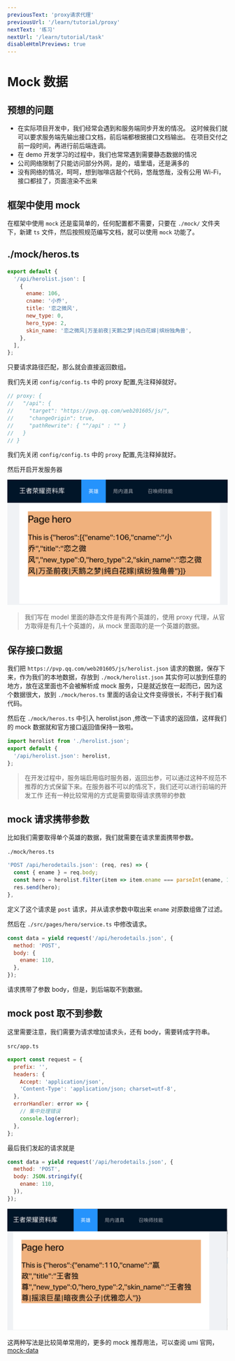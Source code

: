 ```yaml
---
previousText: 'proxy请求代理'
previousUrl: '/learn/tutorial/proxy'
nextText: '练习'
nextUrl: '/learn/tutorial/task'
disableHtmlPreviews: true
---
```


# Mock 数据

## 预想的问题

- 在实际项目开发中，我们经常会遇到和服务端同步开发的情况。
  这时候我们就可以要求服务端先输出接口文档，前后端都根据接口文档输出。
  在项目交付之前一段时间，再进行前后端连调。
- 在 demo 开发学习的过程中，我们也常常遇到需要静态数据的情况
- 公司网络限制了只能访问部分外网，是的，墙里墙，还是满多的
- 没有网络的情况，呵呵，想到咖啡店敲个代码，悠哉悠哉，没有公用 Wi-Fi，接口都挂了，页面渲染不出来

## 框架中使用 mock

在框架中使用 `mock` 还是蛮简单的，任何配置都不需要，只要在 `./mock/` 文件夹下，新建 `ts` 文件，然后按照规范编写文档，就可以使用 `mock` 功能了。

## ./mock/heros.ts

```javascript
export default {
  '/api/herolist.json': [
    {
      ename: 106,
      cname: '小乔',
      title: '恋之微风',
      new_type: 0,
      hero_type: 2,
      skin_name: '恋之微风|万圣前夜|天鹅之梦|纯白花嫁|缤纷独角兽',
    },
  ],
};
```

只要请求路径匹配，那么就会直接返回数组。

我们先关闭 `config/config.ts` 中的 proxy 配置,先注释掉就好。

```javascript
// proxy: {
//   "/api": {
//     "target": "https://pvp.qq.com/web201605/js/",
//     "changeOrigin": true,
//     "pathRewrite": { "^/api" : "" }
//   }
// }
```

我们先关闭 `config/config.ts` 中的 `proxy` 配置,先注释掉就好。

然后开启开发服务器

![img](../../../assets/img/tutorial/mock1.png)

> 我们写在 model 里面的静态文件是有两个英雄的，使用 proxy 代理，从官方取得是有几十个英雄的，从 mock 里面取的是一个英雄的数据。

## 保存接口数据

我们把 `https://pvp.qq.com/web201605/js/herolist.json` 请求的数据，保存下来，作为我们的本地数据，存放到 `./mock/herolist.json` 其实你可以放到任意的地方，放在这里面也不会被解析成 mock 服务，只是就近放在一起而已，因为这个数据很大，放到 `./mock/heros.ts` 里面的话会让文件变得很长，不利于我们看代码。

然后在 `./mock/heros.ts` 中引入 herolist.json ,修改一下请求的返回值，这样我们的 mock 数据就和官方接口返回值保持一致啦。

```javascript
import herolist from './herolist.json';
export default {
  '/api/herolist.json': herolist,
};
```

> 在开发过程中，服务端启用临时服务器，返回出参，可以通过这种不规范不推荐的方式保留下来。在服务器不可以的情况下，我们还可以进行前端的开发工作
> 还有一种比较常用的方式是需要取得请求携带的参数

## mock 请求携带参数

比如我们需要取得单个英雄的数据，我们就需要在请求里面携带参数。

`./mock/heros.ts`

```javascript
'POST /api/herodetails.json': (req, res) => {
  const { ename } = req.body;
  const hero = herolist.filter(item => item.ename === parseInt(ename, 10))[0];
  res.send(hero);
},
```

定义了这个请求是 `post` 请求，并从请求参数中取出来 `ename` 对原数组做了过滤。

然后在 `./src/pages/hero/service.ts` 中修改请求。

```javascript
const data = yield request('/api/herodetails.json', {
  method: 'POST',
  body: {
    ename: 110,
  },
});
```

请求携带了参数 body，但是，到后端取不到数据。

## mock post 取不到参数

这里需要注意，我们需要为请求增加请求头，还有 body，需要转成字符串。

`src/app.ts`

```js
export const request = {
  prefix: '',
  headers: {
    Accept: 'application/json',
    'Content-Type': 'application/json; charset=utf-8',
  },
  errorHandler: error => {
    // 集中处理错误
    console.log(error);
  },
};
```

最后我们发起的请求就是

```javascript
const data = yield request('/api/herodetails.json', {
  method: 'POST',
  body: JSON.stringify({
    ename: 110,
  }),
});

```

![img](../../../assets/img/tutorial/mock2.png)

这两种写法是比较简单常用的，更多的 mock 推荐用法，可以查阅 umi 官网，[mock-data](https://umijs.org/docs/mock)
